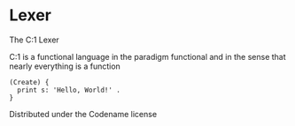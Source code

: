 # Lexer
The C:1 Lexer

C:1 is a functional language in the paradigm functional and in the sense that nearly everything is a function

```
(Create) {
  print s: 'Hello, World!' .
}
```

Distributed under the Codename license
